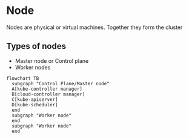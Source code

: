 # Node

Nodes are physical or virtual machines. Together they form the cluster

## Types of nodes
- Master node or Control plane
- Worker nodes

```mermaid
flowchart TB
  subgraph "Control Plane/Master node"
  A[kube-controller manager]
  B[cloud-controller manager]
  C[kube-apiserver]
  D[kube-scheduler]
  end
  subgraph "Worker node"
  end
  subgraph "Worker node"
  end
```
  
